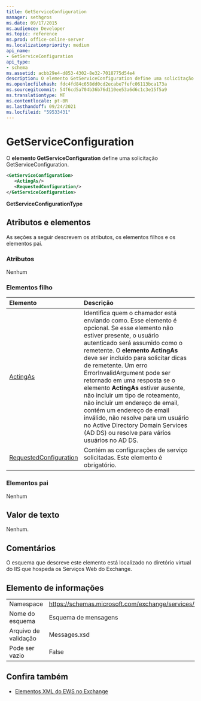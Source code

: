 ```yaml
---
title: GetServiceConfiguration
manager: sethgros
ms.date: 09/17/2015
ms.audience: Developer
ms.topic: reference
ms.prod: office-online-server
ms.localizationpriority: medium
api_name:
- GetServiceConfiguration
api_type:
- schema
ms.assetid: acbb29e4-d853-4302-8e32-7018775d54e4
description: O elemento GetServiceConfiguration define uma solicitação GetServiceConfiguration.
ms.openlocfilehash: fdc4fd84c658dd0cd2ecabe7fefc06113bca173a
ms.sourcegitcommit: 54f6cd5a704b36b76d110ee53a6d6c1c3e15f5a9
ms.translationtype: MT
ms.contentlocale: pt-BR
ms.lasthandoff: 09/24/2021
ms.locfileid: "59533431"
---
```

# <a name="getserviceconfiguration"></a>GetServiceConfiguration

O **elemento GetServiceConfiguration** define uma solicitação GetServiceConfiguration. 
  
```XML
<GetServiceConfiguration>
   <ActingAs/>
   <RequestedConfiguration/>
</GetServiceConfiguration>
```

 **GetServiceConfigurationType**
## <a name="attributes-and-elements"></a>Atributos e elementos

As seções a seguir descrevem os atributos, os elementos filhos e os elementos pai.
  
### <a name="attributes"></a>Atributos

Nenhum
  
### <a name="child-elements"></a>Elementos filho

|**Elemento**|**Descrição**|
|:-----|:-----|
|[ActingAs](actingas.md) <br/> |Identifica quem o chamador está enviando como. Esse elemento é opcional. Se esse elemento não estiver presente, o usuário autenticado será assumido como o remetente. O **elemento ActingAs** deve ser incluído para solicitar dicas de remetente. Um erro ErrorInvalidArgument pode ser retornado em uma resposta se o elemento **ActingAs** estiver ausente, não incluir um tipo de roteamento, não incluir um endereço de email, contém um endereço de email inválido, não resolve para um usuário no Active Directory Domain Services (AD DS) ou resolve para vários usuários no AD DS.  <br/> |
|[RequestedConfiguration](requestedconfiguration.md) <br/> |Contém as configurações de serviço solicitadas. Este elemento é obrigatório.  <br/> |
   
### <a name="parent-elements"></a>Elementos pai

Nenhum
  
## <a name="text-value"></a>Valor de texto

Nenhum.
  
## <a name="remarks"></a>Comentários

O esquema que descreve este elemento está localizado no diretório virtual do IIS que hospeda os Serviços Web do Exchange.
  
## <a name="element-information"></a>Elemento de informações

|||
|:-----|:-----|
|Namespace  <br/> |https://schemas.microsoft.com/exchange/services/2006/messages  <br/> |
|Nome do esquema  <br/> |Esquema de mensagens  <br/> |
|Arquivo de validação  <br/> |Messages.xsd  <br/> |
|Pode ser vazio  <br/> |False  <br/> |
   
## <a name="see-also"></a>Confira também



- [Elementos XML do EWS no Exchange](ews-xml-elements-in-exchange.md)

